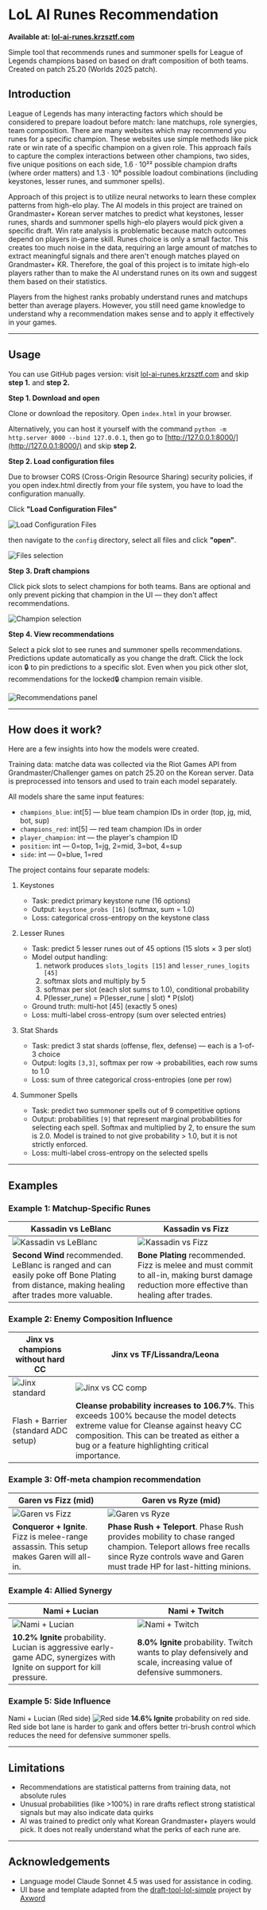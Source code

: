 # LoL AI Runes Recommendation

**Available at: [lol-ai-runes.krzsztf.com](https://lol-ai-runes.krzsztf.com/)**

Simple tool that recommends runes and summoner spells for League of Legends champions based on based on draft composition of both teams. Created on patch 25.20 (Worlds 2025 patch).

## Introduction

League of Legends has many interacting factors which should be considered to prepare loadout before match: lane matchups, role synergies, team composition. There are many websites which may recommend you runes for a specific champion. These websites use simple methods like pick rate or win rate of a specific champion on a given role. This approach fails to capture the complex interactions between other champions, two sides, five unique positions on each side, 1.6 · 10²² possible champion drafts (where order matters) and 1.3 · 10⁸ possible loadout combinations (including keystones, lesser runes, and summoner spells).

Approach of this project is to utilize neural networks to learn these complex patterns from high-elo play. The AI models in this project are trained on Grandmaster+ Korean server matches to predict what keystones, lesser runes, shards and summoner spells high-elo players would pick given a specific draft. Win rate analysis is problematic because match outcomes depend on players in-game skill. Runes choice is only a small factor. This creates too much noise in the data, requiring an large amount of matches to extract meaningful signals and there aren't enough matches played on Grandmaster+ KR. Therefore, the goal of this project is to imitate high-elo players rather than to make the AI understand runes on its own and suggest them based on their statistics.

Players from the highest ranks probably understand runes and matchups better than average players. However, you still need game knowledge to understand why a recommendation makes sense and to apply it effectively in your games.

---

## Usage

You can use GitHub pages version: visit [lol-ai-runes.krzsztf.com](https://lol-ai-runes.krzsztf.com/) and skip **step 1.** and **step 2.**

**Step 1. Download and open**

Clone or download the repository. Open `index.html` in your browser. 

Alternatively, you can host it yourself with the command `python -m http.server 8000 --bind 127.0.0.1`, then go to [http://127.0.0.1:8000/](http://127.0.0.1:8000/) and skip **step 2.**

**Step 2. Load configuration files**

Due to browser CORS (Cross-Origin Resource Sharing) security policies, if you open index.html directly from your file system, you have to load the configuration manually.

Click **"Load Configuration Files"**

![Load Configuration Files](images/usage1.png)

then navigate to the `config` directory, select all files and click **"open"**.

![Files selection](images/usage2.png)

**Step 3. Draft champions**

Click pick slots to select champions for both teams. Bans are optional and only prevent picking that champion in the UI — they don't affect recommendations.

![Champion selection](images/usage3.png)

**Step 4. View recommendations**

Select a pick slot to see runes and summoner spells recommendations. Predictions update automatically as you change the draft. Click the lock icon 🔒 to pin predictions to a specific slot. Even when you pick other slot, recommendations for the locked🔒 champion remain visible.

![Recommendations panel](images/usage4.png)

---

## How does it work?

Here are a few insights into how the models were created.

Training data: matche data was collected via the Riot Games API from Grandmaster/Challenger games on patch 25.20 on the Korean server. Data is preprocessed into tensors and used to train each model separately.

All models share the same input features:

- `champions_blue`: int[5] — blue team champion IDs in order (top, jg, mid, bot, sup)
- `champions_red`: int[5] — red team champion IDs in order
- `player_champion`: int — the player's champion ID
- `position`: int — 0=top, 1=jg, 2=mid, 3=bot, 4=sup
- `side`: int — 0=blue, 1=red

The project contains four separate models:

1. Keystones
   - Task: predict primary keystone rune (16 options)
   - Output: `keystone_probs [16]` (softmax, sum = 1.0)
   - Loss: categorical cross-entropy on the keystone class

2. Lesser Runes
   - Task: predict 5 lesser runes out of 45 options (15 slots × 3 per slot)
   - Model output handling:
     1. network produces `slots_logits [15]` and `lesser_runes_logits [45]`
     2. softmax slots and multiply by 5
     3. softmax per slot (each slot sums to 1.0), conditional probability
     4. P(lesser_rune) = P(lesser_rune | slot) * P(slot)
   - Ground truth: multi-hot [45] (exactly 5 ones)
   - Loss: multi-label cross-entropy (sum over selected entries)

3. Stat Shards
   - Task: predict 3 stat shards (offense, flex, defense) — each is a 1-of-3 choice
   - Output: logits `[3,3]`, softmax per row → probabilities, each row sums to 1.0
   - Loss: sum of three categorical cross-entropies (one per row)

4. Summoner Spells
   - Task: predict two summoner spells out of 9 competitive options
   - Output: probabilities `[9]` that represent marginal probabilities for selecting each spell. Softmax and multiplied by 2, to ensure the sum is 2.0. Model is trained to not give probability > 1.0, but it is not strictly enforced.
   - Loss: multi-label cross-entropy on the selected spells

---

## Examples

### Example 1: Matchup-Specific Runes

| Kassadin vs LeBlanc | Kassadin vs Fizz |
|---------------------|------------------|
| ![Kassadin vs LeBlanc](images/example11.png) | ![Kassadin vs Fizz](images/example12.png) |
| **Second Wind** recommended. LeBlanc is ranged and can easily poke off Bone Plating from distance, making healing after trades more valuable. | **Bone Plating** recommended. Fizz is melee and must commit to all-in, making burst damage reduction more effective than healing after trades. |

### Example 2: Enemy Composition Influence

| Jinx vs champions without hard CC | Jinx vs TF/Lissandra/Leona |
|-----------------|----------------------------|
| ![Jinx standard](images/example21.png) | ![Jinx vs CC comp](images/example22.png) |
| Flash + Barrier (standard ADC setup) | **Cleanse probability increases to 106.7%**. This exceeds 100% because the model detects extreme value for Cleanse against heavy CC composition. This can be treated as either a bug or a feature highlighting critical importance. |

### Example 3: Off-meta champion recommendation

| Garen vs Fizz (mid) | Garen vs Ryze (mid) |
|---------------------|---------------|
| ![Garen vs Fizz](images/example31.png) | ![Garen vs Ryze](images/example32.png) |
| **Conqueror + Ignite**. Fizz is melee-range assassin. This setup makes Garen will all-in. | **Phase Rush + Teleport**. Phase Rush provides mobility to chase ranged champion. Teleport allows free recalls since Ryze controls wave and Garen must trade HP for last-hitting minions. |

### Example 4: Allied Synergy

| Nami + Lucian | Nami + Twitch |
|---------------|---------------|
| ![Nami + Lucian](images/example41.png) | ![Nami + Twitch](images/example42.png) |
| **10.2% Ignite** probability. Lucian is aggressive early-game ADC, synergizes with Ignite on support for kill pressure. | **8.0% Ignite** probability. Twitch wants to play defensively and scale, increasing value of defensive summoners. |

### Example 5: Side Influence

Nami + Lucian (Red side)
![Red side](images/example43.png)
**14.6% Ignite** probability on red side. Red side bot lane is harder to gank and offers better tri-brush control which reduces the need for defensive summoner spells.

---

## Limitations

- Recommendations are statistical patterns from training data, not absolute rules
- Unusual probabilities (like >100%) in rare drafts reflect strong statistical signals but may also indicate data quirks
- AI was trained to predict only what Korean Grandmaster+ players would pick. It does not really understand what the perks of each rune are.

---

## Acknowledgements

- Language model Claude Sonnet 4.5 was used for assistance in coding.
- UI base and template adapted from the [draft-tool-lol-simple](https://github.com/Axword/draft-tool-lol-simple) project by [Axword](https://github.com/Axword)